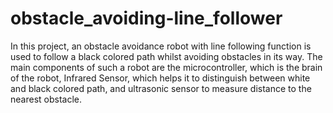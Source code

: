 # obstacle_avoiding-line_follower
In this project, an obstacle avoidance robot with line following function is used to follow a black colored path whilst avoiding obstacles in its way. The main components of such a robot are the microcontroller, which is the brain of the robot, Infrared Sensor, which helps it to distinguish between white and black colored path, and ultrasonic sensor to measure distance to the nearest obstacle.
